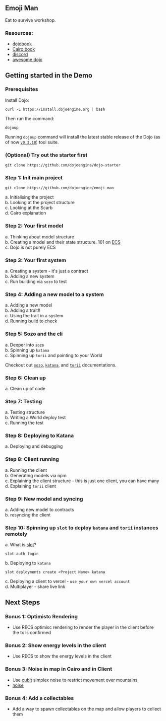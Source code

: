 ## Emoji Man

Eat to survive workshop.

### Resources:

-   [dojobook](https://book.dojoengine.org/)
-   [Cairo book](https://github.com/cairo-book/cairo-book.github.io/)
-   [discord](https://discord.gg/dojoengine)
-   [awesome dojo](https://github.com/dojoengine/awesome-dojo)

## Getting started in the Demo

### Prerequisites

Install Dojo:

```
curl -L https://install.dojoengine.org | bash
```

Then run the command:

```
dojoup
```

Running `dojoup` command will install the latest stable release of the Dojo (as of now [`v0.3.10`](https://github.com/dojoengine/dojo/releases/tag/v0.3.10)) tool suite.

### (Optional) Try out the starter first

`git clone https://github.com/dojoengine/dojo-starter`

### Step 1: Init main project

`git clone https://github.com/dojoengine/emoji-man`

a. Initialising the project  
b. Looking at the project structure  
c. Looking at the Scarb  
d. Cairo explanation

### Step 2: Your first model

a. Thinking about model structure  
b. Creating a model and their state structure. 101 on [ECS](https://github.com/SanderMertens/ecs-faq)  
c. Dojo is not purely ECS

### Step 3: Your first system

a. Creating a system - it's just a contract  
b. Adding a new system  
c. Run building via `sozo` to test

### Step 4: Adding a new model to a system

a. Adding a new model  
b. Adding a trait!!  
c. Using the trait in a system  
d. Running build to check

### Step 5: Sozo and the cli

a. Deeper into `sozo`  
b. Spinning up `katana`  
c. Spinning up `torii` and pointing to your World

Checkout out [`sozo`](https://book.dojoengine.org/toolchain/sozo/reference.html), [`katana`](https://book.dojoengine.org/toolchain/katana/reference.html), and [`torii`](https://book.dojoengine.org/toolchain/torii/reference.html) documentations.

### Step 6: Clean up

a. Clean up of code

### Step 7: Testing

a. Testing structure  
b. Writing a World deploy test  
c. Running the test

### Step 8: Deploying to Katana

a. Deploying and debugging

### Step 8: Client running

a. Running the client  
b. Generating models via npm  
c. Explaining the client structure - this is just one client, you can have many  
d. Explaining `torii` client

### Step 9: New model and syncing

a. Adding new model to contracts  
b. resyncing the client

### Step 10: Spinning up `slot` to deploy `katana` and `torii` instances remotely

a. What is [slot](https://github.com/cartridge-gg/slot)?

```
slot auth login
```

b. Deploying to `katana`

```
slot deployments create <Project Name> katana
```

c. Deploying a client to vercel - `use your own vercel account`  
d. Multiplayer - share live link

## Next Steps

### Bonus 1: Optimistc Rendering

-   Use RECS optimisc rendering to render the player in the client before the tx is confirmed

### Bonus 2: Show energy levels in the client

-   Use RECS to show the energy levels in the client

### Bonus 3: Noise in map in Cairo and in Client

-   Use [cubit](https://github.com/influenceth/cubit) simplex noise to restrict movement over mountains
-   [noise](https://github.com/influenceth/sdk/blob/master/src/utils/simplex.js)

### Bonus 4: Add a collectables

-   Add a way to spawn collectables on the map and allow players to collect them
